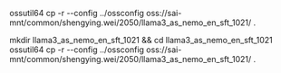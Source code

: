 ossutil64 cp -r --config ../ossconfig oss://sai-mnt/common/shengying.wei/2050/llama3_as_nemo_en_sft_1021/ .


mkdir llama3_as_nemo_en_sft_1021 && cd llama3_as_nemo_en_sft_1021
ossutil64 cp -r --config ../ossconfig oss://sai-mnt/common/shengying.wei/2050/llama3_as_nemo_en_sft_1021/ .

